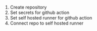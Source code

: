 1. Create repository
2. Set secrets for github action
3. Set self hosted runner for github action
4. Connect repo to self hosted runner
